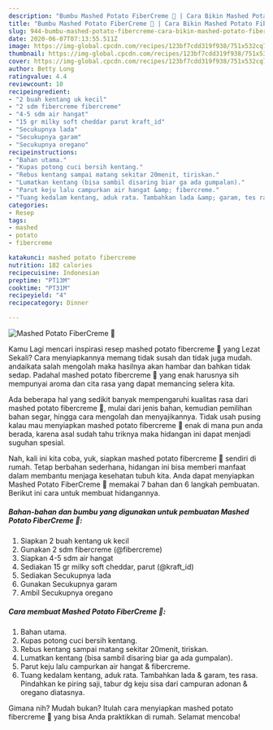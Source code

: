 ```yaml
---
description: "Bumbu Mashed Potato FiberCreme 🥔 | Cara Bikin Mashed Potato FiberCreme 🥔 Yang Enak Banget"
title: "Bumbu Mashed Potato FiberCreme 🥔 | Cara Bikin Mashed Potato FiberCreme 🥔 Yang Enak Banget"
slug: 944-bumbu-mashed-potato-fibercreme-cara-bikin-mashed-potato-fibercreme-yang-enak-banget
date: 2020-06-07T07:13:55.511Z
image: https://img-global.cpcdn.com/recipes/123bf7cdd319f938/751x532cq70/mashed-potato-fibercreme-🥔-foto-resep-utama.jpg
thumbnail: https://img-global.cpcdn.com/recipes/123bf7cdd319f938/751x532cq70/mashed-potato-fibercreme-🥔-foto-resep-utama.jpg
cover: https://img-global.cpcdn.com/recipes/123bf7cdd319f938/751x532cq70/mashed-potato-fibercreme-🥔-foto-resep-utama.jpg
author: Betty Long
ratingvalue: 4.4
reviewcount: 10
recipeingredient:
- "2 buah kentang uk kecil"
- "2 sdm fibercreme fibercreme"
- "4-5 sdm air hangat"
- "15 gr milky soft cheddar parut kraft_id"
- "Secukupnya lada"
- "Secukupnya garam"
- "Secukupnya oregano"
recipeinstructions:
- "Bahan utama."
- "Kupas potong cuci bersih kentang."
- "Rebus kentang sampai matang sekitar 20menit, tiriskan."
- "Lumatkan kentang (bisa sambil disaring biar ga ada gumpalan)."
- "Parut keju lalu campurkan air hangat &amp; fibercreme."
- "Tuang kedalam kentang, aduk rata. Tambahkan lada &amp; garam, tes rasa. Pindahkan ke piring saji, tabur dg keju sisa dari campuran adonan &amp; oregano diatasnya."
categories:
- Resep
tags:
- mashed
- potato
- fibercreme

katakunci: mashed potato fibercreme 
nutrition: 182 calories
recipecuisine: Indonesian
preptime: "PT13M"
cooktime: "PT31M"
recipeyield: "4"
recipecategory: Dinner

---
```



![Mashed Potato FiberCreme 🥔](https://img-global.cpcdn.com/recipes/123bf7cdd319f938/751x532cq70/mashed-potato-fibercreme-🥔-foto-resep-utama.jpg)

Kamu Lagi mencari inspirasi resep mashed potato fibercreme 🥔 yang Lezat Sekali? Cara menyiapkannya memang tidak susah dan tidak juga mudah. andaikata salah mengolah maka hasilnya akan hambar dan bahkan tidak sedap. Padahal mashed potato fibercreme 🥔 yang enak harusnya sih mempunyai aroma dan cita rasa yang dapat memancing selera kita.

Ada beberapa hal yang sedikit banyak mempengaruhi kualitas rasa dari mashed potato fibercreme 🥔, mulai dari jenis bahan, kemudian pemilihan bahan segar, hingga cara mengolah dan menyajikannya. Tidak usah pusing kalau mau menyiapkan mashed potato fibercreme 🥔 enak di mana pun anda berada, karena asal sudah tahu triknya maka hidangan ini dapat menjadi suguhan spesial.




Nah, kali ini kita coba, yuk, siapkan mashed potato fibercreme 🥔 sendiri di rumah. Tetap berbahan sederhana, hidangan ini bisa memberi manfaat dalam membantu menjaga kesehatan tubuh kita. Anda dapat menyiapkan Mashed Potato FiberCreme 🥔 memakai 7 bahan dan 6 langkah pembuatan. Berikut ini cara untuk membuat hidangannya.

<!--inarticleads1-->

##### Bahan-bahan dan bumbu yang digunakan untuk pembuatan Mashed Potato FiberCreme 🥔:

1. Siapkan 2 buah kentang uk kecil
1. Gunakan 2 sdm fibercreme (@fibercreme)
1. Siapkan 4-5 sdm air hangat
1. Sediakan 15 gr milky soft cheddar, parut (@kraft_id)
1. Sediakan Secukupnya lada
1. Gunakan Secukupnya garam
1. Ambil Secukupnya oregano




<!--inarticleads2-->

##### Cara membuat Mashed Potato FiberCreme 🥔:

1. Bahan utama.
1. Kupas potong cuci bersih kentang.
1. Rebus kentang sampai matang sekitar 20menit, tiriskan.
1. Lumatkan kentang (bisa sambil disaring biar ga ada gumpalan).
1. Parut keju lalu campurkan air hangat &amp; fibercreme.
1. Tuang kedalam kentang, aduk rata. Tambahkan lada &amp; garam, tes rasa. Pindahkan ke piring saji, tabur dg keju sisa dari campuran adonan &amp; oregano diatasnya.




Gimana nih? Mudah bukan? Itulah cara menyiapkan mashed potato fibercreme 🥔 yang bisa Anda praktikkan di rumah. Selamat mencoba!
